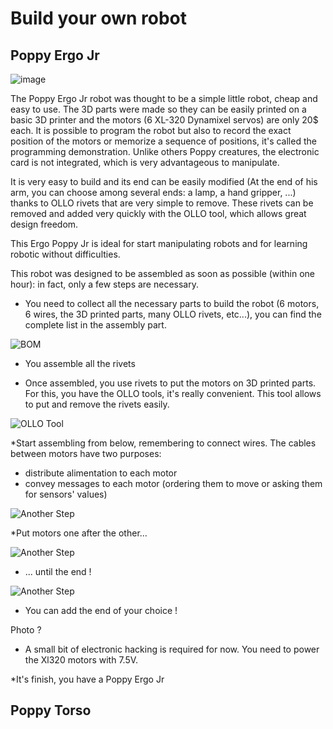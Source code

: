 # Build your own robot


## Poppy Ergo Jr

![image](../images/poppy-ergo-jr.jpg)

The Poppy Ergo Jr robot was thought to be a simple little robot, cheap and easy to use.
The 3D parts were made so they can be easily printed on a basic 3D printer and the motors (6 XL-320 Dynamixel servos)  are only 20$ each.
It is possible to program the robot but also to record the exact position of the motors or memorize a sequence of positions, it's called the programming demonstration.
Unlike others Poppy creatures, the electronic card is not integrated, which is very advantageous to manipulate.

It is very easy to build and its end can be easily modified (At the end of his arm, you can choose among several ends: a lamp, a hand gripper, ...) thanks to OLLO  rivets that are very simple to remove. These rivets can be removed and added very quickly with the OLLO tool, which allows great design freedom.

This Ergo Poppy Jr is ideal for start manipulating robots and for learning robotic without difficulties.

This robot was designed to be assembled as soon as possible (within one hour): in fact, only a few steps are necessary.

* You need to collect all the necessary parts to build the robot (6 motors, 6 wires, the 3D printed parts, many OLLO rivets, etc...), you can find the complete list in the assembly part.

![BOM](../img/bom.jpg)

* You assemble all the rivets

* Once assembled, you use rivets to put the motors on 3D printed parts. For this, you have the OLLO tools, it's really convenient. This tool allows to put and remove the rivets easily.

![OLLO Tool](../img/assembly/ollo-tool.jpg)

*Start assembling from below, remembering to connect wires. 
The cables between motors have two purposes:
- distribute alimentation to each motor
- convey messages to each motor (ordering them to move or asking them for sensors' values)

![Another Step](../img/assembly/step-4-1.jpg)

*Put motors one after the other...

![Another Step](../img/assembly/step-6.jpg)

* ... until the end !

![Another Step](../img/assembly/step-9.jpg)

* You can add the end of your choice !

Photo ?

* A small bit of electronic hacking is required for now. You need to power the Xl320 motors with 7.5V.

*It's finish, you have a Poppy Ergo Jr

## Poppy Torso 
